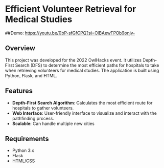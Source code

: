 # Efficient Volunteer Retrieval for Medical Studies

##Demo:
https://youtu.be/0bP-sfGfCPQ?si=OlBAewTPOb9onjv-

## Overview
This project was developed for the 2022 OwlHacks event. It utilizes Depth-First Search (DFS) to determine the most efficient paths for hospitals to take when retrieving volunteers for medical studies. The application is built using Python, Flask, and HTML.

## Features
- **Depth-First Search Algorithm**: Calculates the most efficient route for hospitals to gather volunteers.
- **Web Interface**: User-friendly interface to visualize and interact with the pathfinding process.
- **Scalable**: Can handle multiple new cities

## Requirements
- Python 3.x
- Flask
- HTML/CSS
